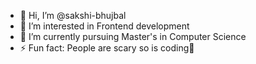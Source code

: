 - 👋 Hi, I’m @sakshi-bhujbal
- 👀 I’m interested in Frontend development
- 🌱 I’m currently pursuing Master's in Computer Science
- ⚡ Fun fact: People are scary so is coding🤭

<!---
sakshi-bhujbal/sakshi-bhujbal is a ✨ special ✨ repository because its `README.md` (this file) appears on your GitHub profile.
You can click the Preview link to take a look at your changes.
--->
